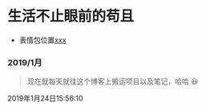 # 生活不止眼前的苟且

- 表情包位置[xxx](https://www.webfx.com/tools/emoji-cheat-sheet/)

### 2019/1月
> 现在就每天就往这个博客上搬运项目以及笔记，哈哈   :laughing:

 2019年1月24日15:56:10